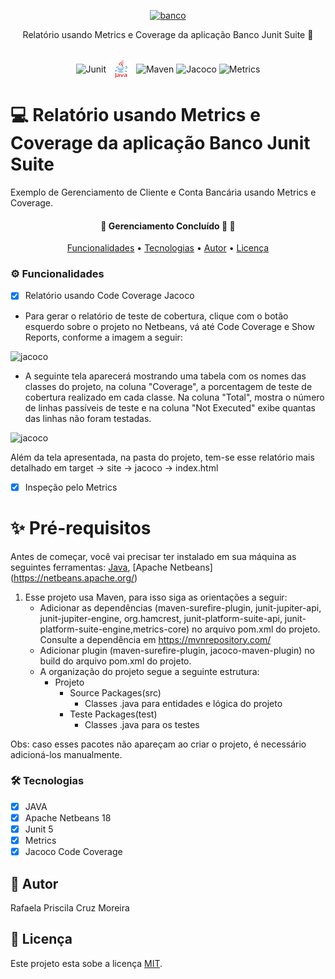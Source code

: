 <p align="center">
  <a href="https://unform.dev">
    <img src="https://github.com/GQS-2023/BancoJunit/assets/45953979/5f26de80-b7fa-4f30-8946-74531d8a6da9" height="150" width="175" alt="banco" />
  </a>
</p>

<p align="center">Relatório usando Metrics e Coverage da aplicação Banco Junit Suite 🚀</p>

<div align="center" style="display: inline_block"><br>
  <img align="center" alt="Junit" height="30" width="40" src="">
  <img align="center" alt="Java" height="30" width="40" src="https://github.com/devicons/devicon/blob/master/icons/java/java-original-wordmark.svg">
  <img align="center" alt="Maven" height="30" width="40" src="https://upload.wikimedia.org/wikipedia/commons/5/52/Apache_Maven_logo.svg">
  <img align="center" alt="Jacoco" height="30" width="40" src="">
  <img align="center" alt="Metrics" height="30" width="40" src="">
</div>

# 💻 Relatório usando Metrics e Coverage da aplicação Banco Junit Suite

<p> Exemplo de Gerenciamento de Cliente e Conta Bancária usando Metrics e Coverage.</p>

<h4 align="center"> 
	🚧  Gerenciamento Concluído 🚀 🚧
</h4>

<p align="center">
 <a href="#-funcionalidades">Funcionalidades</a> •
 <a href="#-tecnologias">Tecnologias</a> • 
 <a href="#-autor">Autor</a> • 
 <a href="#user-content--licença">Licença</a>
</p>


### ⚙️ Funcionalidades

- [x] Relatório usando Code Coverage Jacoco
- Para gerar o relatório de teste de cobertura, clique com o botão esquerdo sobre o projeto no Netbeans, vá até Code Coverage e Show Reports, conforme a imagem a seguir:

<img src="https://github.com/GQS-2023/BancoJunitSuiteMetricsCoverage/assets/45953979/71c0e31c-710a-4fbe-a423-619ccacaeb64" alt="jacoco" />

- A seguinte tela aparecerá mostrando uma tabela com os nomes das classes do projeto, na coluna "Coverage", a porcentagem de teste de cobertura realizado em cada classe. Na coluna "Total", mostra o número de linhas passíveis de teste e na coluna "Not Executed" exibe quantas das linhas não foram testadas. 

<img src="https://github.com/GQS-2023/BancoJunitSuiteMetricsCoverage/assets/45953979/370287c6-df92-4442-9c39-5e3a1e36fefa" alt="jacoco" />

Além da tela apresentada, na pasta do projeto, tem-se esse relatório mais detalhado em target -> site -> jacoco -> index.html

- [x] Inspeção pelo Metrics 


# ✨ Pré-requisitos

Antes de começar, você vai precisar ter instalado em sua máquina as seguintes ferramentas:
[Java](https://www.oracle.com/br/java/technologies/downloads/), [Apache Netbeans] (https://netbeans.apache.org/) 
1. Esse projeto usa Maven, para isso siga as orientações a seguir:
   - Adicionar as dependências (maven-surefire-plugin, junit-jupiter-api, junit-jupiter-engine, org.hamcrest, junit-platform-suite-api, junit-platform-suite-engine,metrics-core) no arquivo pom.xml do projeto. Consulte a dependência em https://mvnrepository.com/
   - Adicionar plugin (maven-surefire-plugin, jacoco-maven-plugin) no build do arquivo pom.xml do projeto. 
   - A organização do projeto segue a seguinte estrutura:
     - Projeto
       - Source Packages(src)
         - Classes .java para entidades e lógica do projeto
       - Teste Packages(test)
         - Classes .java para os testes
           
  Obs: caso esses pacotes não apareçam ao criar o projeto, é necessário adicioná-los manualmente.  

### 🛠 Tecnologias
- [x] JAVA
- [x] Apache Netbeans 18 
- [x] Junit 5
- [x] Metrics
- [x] Jacoco Code Coverage  

## 🦸 Autor

Rafaela Priscila Cruz Moreira

## 📝 Licença

Este projeto esta sobe a licença [MIT](./LICENSE).



